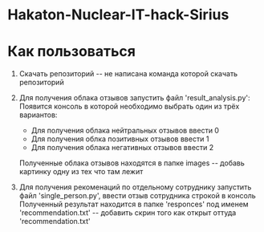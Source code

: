 # Hakaton-Nuclear-IT-hack-Sirius

# Как пользоваться
1. Скачать репозиторий -- не написана команда которой скачать репозиторий
2. Для получения облака отзывов запустить файл 'result_analysis.py':
    Появится консоль в которой необходимо выбрать один из трёх вариантов:
    - Для получения облака нейтральных отзывов ввести 0
    - Для получения облка позитивных отзывов ввести 1
    - Для получения облака негативных отзывов ввести 2
   
   Полученные облака отзывов находятся в папке images -- добавь картинку одну из тех что там лежит
3. Для получения рекоменаций по отдельному сотруднику запустить файл 'single_person.py', ввести отзыв сотрудника строкой в консоль
   Полученный результат находится в папке 'responces' под именем 'recommendation.txt' -- добавить скрин того как открыт оттуда 'recommendation.txt'
